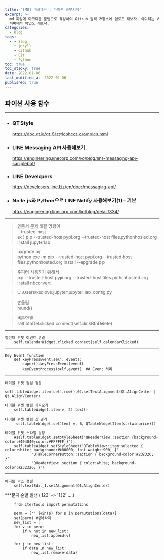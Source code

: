 ```yaml
---
title: '[MD] 마크다운 , 파이썬 공부시작'
excerpt: >-
  md 파일에 마크다운 문법으로 작성하여 Github 원격 저장소에 업로드 해보자. 에디터는 Visual Studio code 사용! 로컬
  서버에서 확인도 해보자. 
categories:
  - Blog
tags:
  - - Blog
    - jekyll
    - Github
    - Git
    - Python
toc: true
toc_sticky: true
date: 2022-01-06
last_modified_at: 2022-01-06
published: true
---
```


## 파이썬 사용 함수
***
- ### QT Style  
  https://doc.qt.io/qt-5/stylesheet-examples.html
- ### LINE Messaging API 사용해보기
  https://engineering.linecorp.com/ko/blog/line-messaging-api-samplebot/
- ### LINE Developers
  https://developers.line.biz/en/docs/messaging-api/
- ### Node.js와 Python으로 LINE Notify 사용해보기(1) – 기본
  https://engineering.linecorp.com/ko/blog/detail/334/

***
> 인증서 문제 해결 명령어  
--trusted-host  
 ex )  pip --trusted-host pypi.org --trusted-host files.pythonhosted.org install jupyterlab 


> upgrade pip    
  python.exe -m pip  --trusted-host pypi.org --trusted-host files.pythonhosted.org install --upgrade pip  

> 주피터 사용하기 위해서  
  pip --trusted-host pypi.org --trusted-host files.pythonhosted.org install nbconvert
  
> C:\Users\kudlove\.jupyter\jupyter_lab_config.py



> 반올림  
  round() 


>버튼연결  
self.btnDel.clicked.connect(self.clickBtnDelete)

***    
    캘린더 위젯 이벤트 연결  
        self.calendarWidget.clicked.connect(self.calendarClicked)

*** 
    Key Event function
        def keyPressEvent(self, event):        
            super().keyPressEvent(event)
            keyEventProcess(self,event)  ## Event 처리 

***
    테이블 위젯 컬럼 정렬    
        self.tableWidget.item(cell.row(),0).setTextAlignment(Qt.AlignCenter | Qt.AlignVCenter)

    테이블 위젯 컬럼 가져오기  
        self.tableWidget.item(v, 2).text()

    테이블 위젯 컬럼 값 넣기  
         self.tableWidget.setItem( v, 6, QTableWidgetItem(str(winprice)))
    
    테이블 위젯 스타일 설정  
        #self.tableWidget.setStyleSheet("QHeaderView::section {background-color:#404040;color:#FFFFFF;}"); 
        self.tableWidget.setStyleSheet("QTableView::item:selected { color:white; background:#000000; font-weight:900; }"
                "QTableCornerButton::section { background-color:#232326; }"
                "QHeaderView::section { color:white; background-color:#232326; }")

***
    에디트 박스 정렬
        self.textEdit_1.setAlignment(Qt.AlignCenter) 

 
***문자 순열 발생 ('123' -> '132' ....)

        from itertools import permutations

        perm = [''.join(p) for p in permutations(data)]
        set(perm) #중복삭제    
        new_list = []    
        for v in perm:    
            if v not in new_list:
                new_list.append(v)        

        for j in new_list:
            if data in new_list:
                new_list.remove(data)
